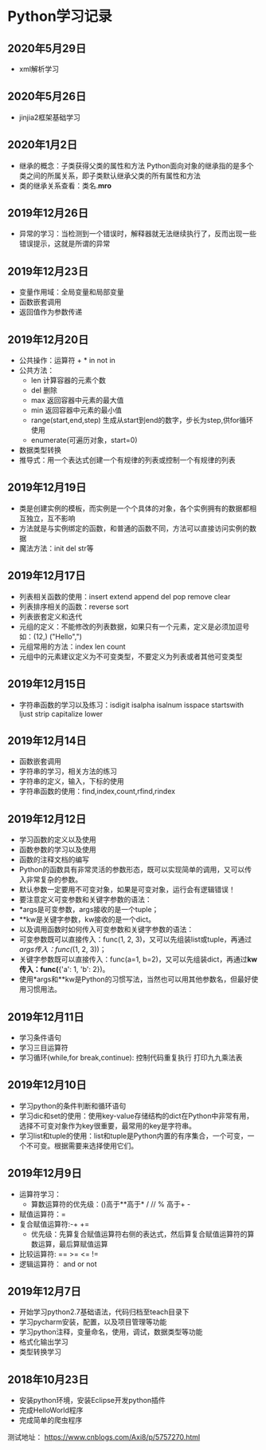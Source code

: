 # Python学习记录

## 2020年5月29日
- xml解析学习

## 2020年5月26日
- jinjia2框架基础学习

## 2020年1月2日
- 继承的概念：子类获得父类的属性和方法
Python面向对象的继承指的是多个类之间的所属关系，即子类默认继承父类的所有属性和方法
- 类的继承关系查看：类名.__mro__

## 2019年12月26日
- 异常的学习：当检测到一个错误时，解释器就无法继续执行了，反而出现一些错误提示，这就是所谓的异常

## 2019年12月23日
- 变量作用域：全局变量和局部变量
- 函数嵌套调用
- 返回值作为参数传递

## 2019年12月20日
- 公共操作：运算符 + * in not in
- 公共方法：
    - len 计算容器的元素个数
    - del 删除
    - max 返回容器中元素的最大值
    - min 返回容器中元素的最小值
    - range(start,end,step) 生成从start到end的数字，步长为step,供for循环使用
    - enumerate(可遍历对象，start=0)
- 数据类型转换
- 推导式：用一个表达式创建一个有规律的列表或控制一个有规律的列表

## 2019年12月19日
- 类是创建实例的模板，而实例是一个个具体的对象，各个实例拥有的数据都相互独立，互不影响
- 方法就是与实例绑定的函数，和普通的函数不同，方法可以直接访问实例的数据
- 魔法方法：init del str等

## 2019年12月17日
- 列表相关函数的使用：insert  extend  append del pop remove clear
- 列表排序相关的函数：reverse sort
- 列表嵌套定义和迭代
- 元组的定义：不能修改的列表数据，如果只有一个元素，定义是必须加逗号如：(12,)  ("Hello",")
- 元组常用的方法：index len count
- 元组中的元素建议定义为不可变类型，不要定义为列表或者其他可变类型

## 2019年12月15日
- 字符串函数的学习以及练习：isdigit isalpha  isalnum isspace startswith ljust strip capitalize lower


## 2019年12月14日
- 函数嵌套调用
- 字符串的学习，相关方法的练习
- 字符串的定义，输入，下标的使用
- 字符串函数的使用：find,index,count,rfind,rindex


## 2019年12月12日
- 学习函数的定义以及使用
- 函数参数的学习以及使用
- 函数的注释文档的编写
- Python的函数具有非常灵活的参数形态，既可以实现简单的调用，又可以传入非常复杂的参数。
- 默认参数一定要用不可变对象，如果是可变对象，运行会有逻辑错误！
- 要注意定义可变参数和关键字参数的语法：
- *args是可变参数，args接收的是一个tuple；
- **kw是关键字参数，kw接收的是一个dict。
- 以及调用函数时如何传入可变参数和关键字参数的语法：
- 可变参数既可以直接传入：func(1, 2, 3)，又可以先组装list或tuple，再通过*args传入：func(*(1, 2, 3))；
- 关键字参数既可以直接传入：func(a=1, b=2)，又可以先组装dict，再通过**kw传入：func(**{'a': 1, 'b': 2})。
- 使用*args和**kw是Python的习惯写法，当然也可以用其他参数名，但最好使用习惯用法。

## 2019年12月11日
- 学习条件语句
- 学习三目运算符
- 学习循环(while,for break,continue): 控制代码重复执行 打印九九乘法表


## 2019年12月10日
- 学习python的条件判断和循环语句
- 学习dic和set的使用：使用key-value存储结构的dict在Python中非常有用，选择不可变对象作为key很重要，最常用的key是字符串。
- 学习list和tuple的使用：list和tuple是Python内置的有序集合，一个可变，一个不可变。根据需要来选择使用它们。

## 2019年12月9日
- 运算符学习：
    - 算数运算符的优先级：()高于**高于* / // % 高于+ -
- 赋值运算符：=
- 复合赋值运算符:-+ +=
    - 优先级：先算复合赋值运算符右侧的表达式，然后算复合赋值运算符的算数运算，最后算赋值运算
- 比较运算符: == >=  <= !=
- 逻辑运算符： and or not

## 2019年12月7日
- 开始学习python2.7基础语法，代码归档至teach目录下
- 学习pycharm安装，配置，以及项目管理等功能
- 学习python注释，变量命名，使用，调试，数据类型等功能
- 格式化输出学习
- 类型转换学习


## 2018年10月23日
- 安装python环境，安装Eclipse开发python插件
- 完成HelloWorld程序
- 完成简单的爬虫程序

测试地址： https://www.cnblogs.com/Axi8/p/5757270.html